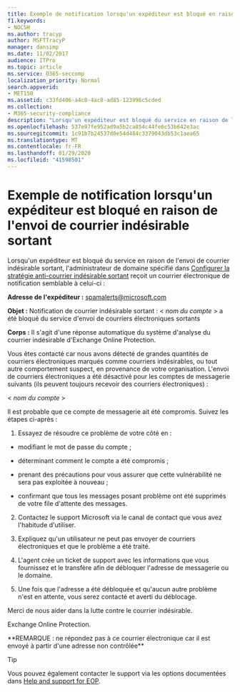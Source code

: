 ```yaml
---
title: Exemple de notification lorsqu'un expéditeur est bloqué en raison de l'envoi de courrier indésirable sortant
f1.keywords:
- NOCSH
ms.author: tracyp
author: MSFTTracyP
manager: dansimp
ms.date: 11/02/2017
audience: ITPro
ms.topic: article
ms.service: O365-seccomp
localization_priority: Normal
search.appverid:
- MET150
ms.assetid: c33fd406-a4c8-4ac8-ad85-123996c5cded
ms.collection:
- M365-security-compliance
description: "Lorsqu'un expéditeur est bloqué du service en raison de l'envoi de courrier indésirable sortant, l'administrateur de domaine spécifié dans Configurer la stratégie anti-courrier indésirable sortant reçoit un courrier électronique de notification semblable à celui-ci :"
ms.openlocfilehash: 537e97fe952ad9a5b2ca854c44fe6c53b642e3ac
ms.sourcegitcommit: 1c91b7b24537d0e54d484c3379043db53c1aea65
ms.translationtype: MT
ms.contentlocale: fr-FR
ms.lasthandoff: 01/29/2020
ms.locfileid: "41598501"
---
```

# <a name="sample-notification-when-a-sender-is-blocked-sending-outbound-spam"></a>Exemple de notification lorsqu'un expéditeur est bloqué en raison de l'envoi de courrier indésirable sortant

Lorsqu'un expéditeur est bloqué du service en raison de l'envoi de courrier indésirable sortant, l'administrateur de domaine spécifié dans [Configurer la stratégie anti-courrier indésirable sortant](configure-the-outbound-spam-policy.md) reçoit un courrier électronique de notification semblable à celui-ci : 
  
 **Adresse de l'expéditeur :** spamalerts@microsoft.com 
  
 **Objet :** Notification de courrier indésirable sortant : \<  *nom du compte*  \> a été bloqué du service d'envoi de courriers électroniques sortants 
  
 **Corps :** Il s'agit d'une réponse automatique du système d'analyse du courrier indésirable d'Exchange Online Protection. 
  
Vous êtes contacté car nous avons détecté de grandes quantités de courriers électroniques marqués comme courriers indésirables, ou tout autre comportement suspect, en provenance de votre organisation. L'envoi de courriers électroniques a été désactivé pour les comptes de messagerie suivants (ils peuvent toujours recevoir des courriers électroniques) :
  
\< *nom du compte*  \> 
  
Il est probable que ce compte de messagerie ait été compromis. Suivez les étapes ci-après :
  
1. Essayez de résoudre ce problème de votre côté en :
    
  - modifiant le mot de passe du compte ;
    
  - déterminant comment le compte a été compromis ;
    
  - prenant des précautions pour vous assurer que cette vulnérabilité ne sera pas exploitée à nouveau ;
    
  - confirmant que tous les messages posant problème ont été supprimés de votre file d'attente des messages.
    
2. Contactez le support Microsoft via le canal de contact que vous avez l'habitude d'utiliser.
    
3. Expliquez qu'un utilisateur ne peut pas envoyer de courriers électroniques et que le problème a été traité.
    
4. L'agent crée un ticket de support avec les informations que vous fournissez et le transfère afin de débloquer l'adresse de messagerie ou le domaine.
    
5. Une fois que l'adresse a été débloquée et qu'aucun autre problème n'est en attente, vous serez contacté et averti du déblocage.
    
Merci de nous aider dans la lutte contre le courrier indésirable.
  
Exchange Online Protection.
  
\*\*REMARQUE : ne répondez pas à ce courrier électronique car il est envoyé à partir d'une adresse non contrôlée\*\*
  
> [!TIP]
> Vous pouvez également contacter le support via les options documentées dans [Help and support for EOP](help-and-support-for-eop.md). 
  

